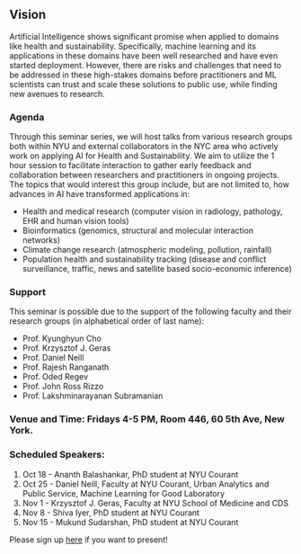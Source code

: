 ## Vision
Artificial Intelligence shows significant promise when applied to domains like health and sustainability. Specifically, machine learning and its applications in these domains have been well researched and have even started deployment. However, there are risks and challenges that need to be addressed in these high-stakes domains before practitioners and ML scientists can trust and scale these solutions to public use, while finding new avenues to research.

### Agenda

Through this seminar series, we will host talks from various research groups both within NYU and external collaborators in the NYC area who actively work on applying AI for Health and Sustainability. We aim to utilize the 1 hour session to facilitate interaction to gather early feedback and collaboration between researchers and practitioners in ongoing projects. The topics that would interest this group include, but are not limited to, how advances in AI have transformed applications in: 
* Health and medical research (computer vision in radiology, pathology, EHR and human vision tools)
* Bioinformatics (genomics, structural and molecular interaction networks)
* Climate change research (atmospheric modeling, pollution, rainfall)
* Population health and sustainability tracking (disease and conflict surveillance, traffic, news and satellite based socio-economic inference)

### Support

This seminar is possible due to the support of the following faculty and their research groups (in alphabetical order of last name):

- Prof. Kyunghyun Cho
- Prof. Krzysztof J. Geras
- Prof. Daniel Neill
- Prof. Rajesh Ranganath
- Prof. Oded Regev
- Prof. John Ross Rizzo
- Prof. Lakshminarayanan Subramanian

### Venue and Time: Fridays 4-5 PM, Room 446, 60 5th Ave, New York.

### Scheduled Speakers:

1. Oct 18 - Ananth Balashankar, PhD student at NYU Courant
2. Oct 25 - Daniel Neill, Faculty at NYU Courant, Urban Analytics and Public Service, Machine Learning for Good Laboratory
3. Nov 1 - Krzysztof J. Geras, Faculty at NYU School of Medicine and CDS
4. Nov 8 - Shiva Iyer, PhD student at NYU Courant
5. Nov 15 - Mukund Sudarshan, PhD student at NYU Courant

Please sign up [here](https://forms.gle/yJY7GMc1HXeka78J8) if you want to present!
